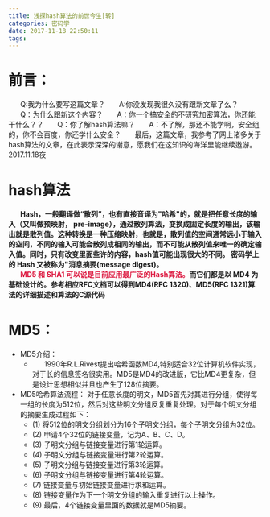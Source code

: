 ```yaml
---
title: 浅探hash算法的前世今生[转]
categories: 密码学
date: 2017-11-18 22:50:11
tags:
---
```

# 前言：
&nbsp;&nbsp;&nbsp;&nbsp;&nbsp;&nbsp;Q:我为什么要写这篇文章？
&nbsp;&nbsp;&nbsp;&nbsp;&nbsp;&nbsp;A:你没发现我很久没有跟新文章了么？
&nbsp;&nbsp;&nbsp;&nbsp;&nbsp;&nbsp;Q：为什么跟新这个内容？
&nbsp;&nbsp;&nbsp;&nbsp;&nbsp;&nbsp;A：你一个搞安全的不研究加密算法，你还能干什么？？
&nbsp;&nbsp;&nbsp;&nbsp;&nbsp;&nbsp;Q：你了解hash算法嘛？
&nbsp;&nbsp;&nbsp;&nbsp;&nbsp;&nbsp;A：不了解，那还不能学啊，安全组的，你不会百度，你还学什么安全？
&nbsp;&nbsp;&nbsp;&nbsp;&nbsp;&nbsp;最后，这篇文章，我参考了网上诸多关于hash算法的文章，在此表示深深的谢意，愿我们在这知识的海洋里能继续遨游。2017.11.18夜
<!-- more -->
# hash算法
&nbsp;&nbsp;&nbsp;&nbsp;&nbsp;&nbsp;**Hash，一般翻译做“散列”，也有直接音译为"哈希"的，就是把任意长度的输入（又叫做预映射， pre-image），通过散列算法，变换成固定长度的输出，该输出就是散列值。这种转换是一种压缩映射，也就是，散列值的空间通常远小于输入的空间，不同的输入可能会散列成相同的输出，而不可能从散列值来唯一的确定输入值。同时，只有改变里面些许的内容，hash值可能出现很大的不同。 密码学上的 Hash 又被称为"消息摘要(message digest)。**</br>
&nbsp;&nbsp;&nbsp;&nbsp;&nbsp;&nbsp;**<font color=#DC143C>MD5 和 SHA1 可以说是目前应用最广泛的Hash算法。</font>而它们都是以 MD4 为基础设计的。参考相应RFC文档可以得到MD4(RFC 1320)、MD5(RFC 1321)算法的详细描述和算法的C源代码**
# MD5：
* MD5介绍：
    * &nbsp;&nbsp;&nbsp;&nbsp;&nbsp;&nbsp;1990年R.L.Rivest提出哈希函数MD4,特别适合32位计算机软件实现，对于长的信息签名很实用。MD5是MD4的改进版，它比MD4更复杂，但是设计思想相似并且也产生了128位摘要。
* MD5哈希算法流程：
对于任意长度的明文，MD5首先对其进行分组，使得每一组的长度为512位，然后对这些明文分组反复重复处理。对于每个明文分组的摘要生成过程如下：
    * (1) 将512位的明文分组划分为16个子明文分组，每个子明文分组为32位。
    * (2) 申请4个32位的链接变量，记为A、B、C、D。
    * (3) 子明文分组与链接变量进行第1轮运算。
    * (4) 子明文分组与链接变量进行第2轮运算。
    * (5) 子明文分组与链接变量进行第3轮运算。
    * (6) 子明文分组与链接变量进行第4轮运算。
    * (7) 链接变量与初始链接变量进行求和运算。
    * (8) 链接变量作为下一个明文分组的输入重复进行以上操作。
    * (9) 最后，4个链接变量里面的数据就是MD5摘要。